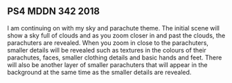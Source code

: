 ## PS4 MDDN 342 2018

I am continuing on with my sky and parachute theme. The initial scene will show a sky full of clouds and as you zoom closer in and past the clouds, the parachuters are revealed. When you zoom in close to the parachuters, smaller details will be revealed such as textures in the colours of their parachutes, faces, smaller clothing details and basic hands and feet. There will also be another layer of smaller parachuters that will appear in the background at the same time as the smaller details are revealed.